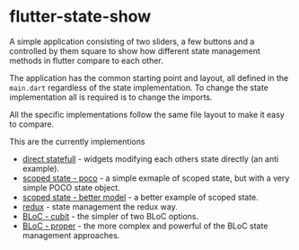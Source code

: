 # flutter-state-show

A simple application consisting of two sliders, a few buttons and a controlled by them square to show how different state management methods in flutter compare to each other. 

The application has the common starting point and layout, all defined in the `main.dart` regardless of the state implementation. To change the state implementation all is required is to change the imports. 

All the specific implementations follow the same file layout to make it easy to compare. 

This are the currently implementions

* [direct statefull](./flutter_state_show/lib/statefull_direct.dart) - widgets modifying each others state directly (an anti example).
* [scoped state - poco](./flutter_state_show/lib/scoped_poco.dart) - a simple exmaple of scoped state, but with a very simple POCO state object. 
* [scoped state - better model](./flutter_state_show/lib/scoped_state) - a better example of scoped state. 
* [redux](./flutter_state_show/lib/redux.dart) - state management the redux way. 
* [BLoC - cubit](./flutter_state_show/lib/cubit.dart) - the simpler of two BLoC options. 
* [BLoC - proper](./flutter_state_show/lib/bloc.dart) - the more complex and powerful of the BLoC state management approaches. 